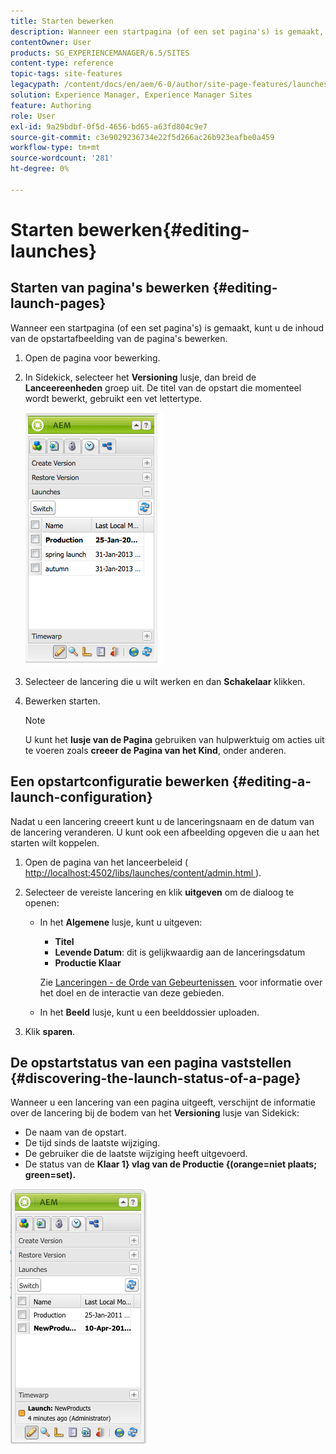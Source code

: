 ```yaml
---
title: Starten bewerken
description: Wanneer een startpagina (of een set pagina's) is gemaakt, kunt u de inhoud van de opstartafbeelding van de pagina's bewerken.
contentOwner: User
products: SG_EXPERIENCEMANAGER/6.5/SITES
content-type: reference
topic-tags: site-features
legacypath: /content/docs/en/aem/6-0/author/site-page-features/launches
solution: Experience Manager, Experience Manager Sites
feature: Authoring
role: User
exl-id: 9a29bdbf-0f5d-4656-bd65-a63fd804c9e7
source-git-commit: c3e9029236734e22f5d266ac26b923eafbe0a459
workflow-type: tm+mt
source-wordcount: '281'
ht-degree: 0%

---
```


# Starten bewerken{#editing-launches}

## Starten van pagina&#39;s bewerken {#editing-launch-pages}

Wanneer een startpagina (of een set pagina&#39;s) is gemaakt, kunt u de inhoud van de opstartafbeelding van de pagina&#39;s bewerken.

1. Open de pagina voor bewerking.
1. In Sidekick, selecteer het **Versioning** lusje, dan breid de **Lanceereenheden** groep uit. De titel van de opstart die momenteel wordt bewerkt, gebruikt een vet lettertype.

   ![&#x200B; chlimage_1-13 &#x200B;](assets/chlimage_1-13.jpeg)

1. Selecteer de lancering die u wilt werken en dan **Schakelaar** klikken.
1. Bewerken starten.

   >[!NOTE]
   >
   >U kunt het **lusje van de Pagina** gebruiken van hulpwerktuig om acties uit te voeren zoals **creeer de Pagina van het Kind**, onder anderen.

## Een opstartconfiguratie bewerken {#editing-a-launch-configuration}

Nadat u een lancering creeert kunt u de lanceringsnaam en de datum van de lancering veranderen. U kunt ook een afbeelding opgeven die u aan het starten wilt koppelen.

1. Open de pagina van het lanceerbeleid ([&#x200B; http://localhost:4502/libs/launches/content/admin.html &#x200B;](http://localhost:4502/libs/launches/content/admin.html)).

1. Selecteer de vereiste lancering en klik **uitgeven** om de dialoog te openen:

   * In het **Algemene** lusje, kunt u uitgeven:

      * **Titel**
      * **Levende Datum**: dit is gelijkwaardig aan de lanceringsdatum
      * **Productie Klaar**

     Zie [&#x200B; Lanceringen - de Orde van Gebeurtenissen &#x200B;](/help/sites-authoring/launches.md#launches-the-order-of-events) voor informatie over het doel en de interactie van deze gebieden.

   * In het **Beeld** lusje, kunt u een beelddossier uploaden.

1. Klik **sparen**.

## De opstartstatus van een pagina vaststellen {#discovering-the-launch-status-of-a-page}

Wanneer u een lancering van een pagina uitgeeft, verschijnt de informatie over de lancering bij de bodem van het **Versioning** lusje van Sidekick:

* De naam van de opstart.
* De tijd sinds de laatste wijziging.
* De gebruiker die de laatste wijziging heeft uitgevoerd.
* De status van de **Klaar 1&rbrace; vlag van de Productie &lbrace;(orange=niet plaats; green=set).**

![&#x200B; chlimage_1-186 &#x200B;](assets/chlimage_1-186.png)
